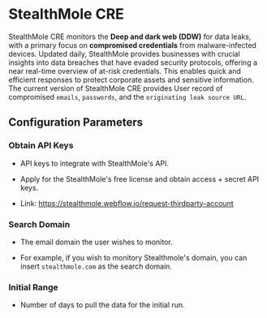 # StealthMole CRE

StealthMole CRE monitors the **Deep and dark web (DDW)** for data leaks, with a primary focus on **compromised credentials** from malware-infected devices. Updated daily, StealthMole provides businesses with crucial insights into data breaches that have evaded security protocols, offering a near real-time overview of at-risk credentials. This enables quick and efficient responses to protect corporate assets and sensitive information. The current version of StealthMole CRE provides User record of compromised `emails`, `passwords`, and the `originating leak source URL`.


## Configuration Parameters

### Obtain API Keys

- API keys to integrate with StealthMole's API.

- Apply for the StealthMole's free license and obtain access + secret API keys.

- Link: https://stealthmole.webflow.io/request-thirdparty-account


### Search Domain

- The email domain the user wishes to monitor. 

- For example, if you wish to monitory Stealthmole's domain, you can insert `stealthmole.com` as the search domain.

### Initial Range 

- Number of days to pull the data for the initial run.